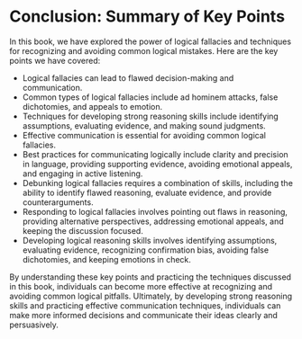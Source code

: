 Conclusion: Summary of Key Points
=================================

In this book, we have explored the power of logical fallacies and techniques for recognizing and avoiding common logical mistakes. Here are the key points we have covered:

* Logical fallacies can lead to flawed decision-making and communication.
* Common types of logical fallacies include ad hominem attacks, false dichotomies, and appeals to emotion.
* Techniques for developing strong reasoning skills include identifying assumptions, evaluating evidence, and making sound judgments.
* Effective communication is essential for avoiding common logical fallacies.
* Best practices for communicating logically include clarity and precision in language, providing supporting evidence, avoiding emotional appeals, and engaging in active listening.
* Debunking logical fallacies requires a combination of skills, including the ability to identify flawed reasoning, evaluate evidence, and provide counterarguments.
* Responding to logical fallacies involves pointing out flaws in reasoning, providing alternative perspectives, addressing emotional appeals, and keeping the discussion focused.
* Developing logical reasoning skills involves identifying assumptions, evaluating evidence, recognizing confirmation bias, avoiding false dichotomies, and keeping emotions in check.

By understanding these key points and practicing the techniques discussed in this book, individuals can become more effective at recognizing and avoiding common logical pitfalls. Ultimately, by developing strong reasoning skills and practicing effective communication techniques, individuals can make more informed decisions and communicate their ideas clearly and persuasively.
